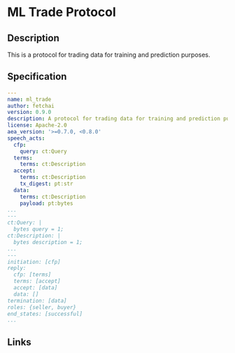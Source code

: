 # ML Trade Protocol

## Description

This is a protocol for trading data for training and prediction purposes.

## Specification

```yaml
---
name: ml_trade
author: fetchai
version: 0.9.0
description: A protocol for trading data for training and prediction purposes.
license: Apache-2.0
aea_version: '>=0.7.0, <0.8.0'
speech_acts:
  cfp:
    query: ct:Query
  terms:
    terms: ct:Description
  accept:
    terms: ct:Description
    tx_digest: pt:str
  data:
    terms: ct:Description
    payload: pt:bytes
...
---
ct:Query: |
  bytes query = 1;
ct:Description: |
  bytes description = 1;
...
---
initiation: [cfp]
reply:
  cfp: [terms]
  terms: [accept]
  accept: [data]
  data: []
termination: [data]
roles: {seller, buyer}
end_states: [successful]
...
```

## Links
